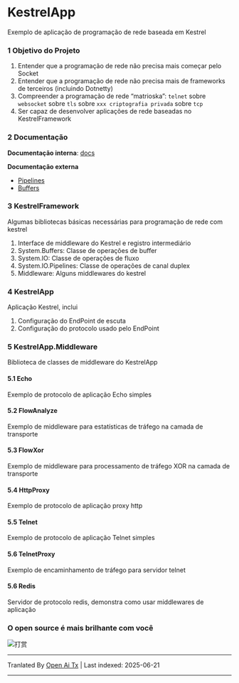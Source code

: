 # KestrelApp
Exemplo de aplicação de programação de rede baseada em Kestrel

### 1 Objetivo do Projeto
1. Entender que a programação de rede não precisa mais começar pelo Socket
2. Entender que a programação de rede não precisa mais de frameworks de terceiros (incluindo Dotnetty)
3. Compreender a programação de rede “matrioska”: `telnet` sobre `websocket` sobre `tls` sobre `xxx criptografia privada` sobre `tcp`
4. Ser capaz de desenvolver aplicações de rede baseadas no KestrelFramework

### 2 Documentação
**Documentação interna**: [docs](https://raw.githubusercontent.com/xljiulang/KestrelApp/master/docs)

**Documentação externa**
* [Pipelines](https://learn.microsoft.com/zh-cn/dotnet/standard/io/pipelines)
* [Buffers](https://learn.microsoft.com/zh-cn/dotnet/standard/io/buffers)

### 3 KestrelFramework
Algumas bibliotecas básicas necessárias para programação de rede com kestrel
1. Interface de middleware do Kestrel e registro intermediário
2. System.Buffers: Classe de operações de buffer
3. System.IO: Classe de operações de fluxo
4. System.IO.Pipelines: Classe de operações de canal duplex
5. Middleware: Alguns middlewares do kestrel

### 4 KestrelApp
Aplicação Kestrel, inclui
1. Configuração do EndPoint de escuta
2. Configuração do protocolo usado pelo EndPoint

### 5 KestrelApp.Middleware
Biblioteca de classes de middleware do KestrelApp
#### 5.1 Echo
Exemplo de protocolo de aplicação Echo simples

#### 5.2 FlowAnalyze
Exemplo de middleware para estatísticas de tráfego na camada de transporte

#### 5.3 FlowXor
Exemplo de middleware para processamento de tráfego XOR na camada de transporte

#### 5.4 HttpProxy
Exemplo de protocolo de aplicação proxy http

#### 5.5 Telnet
Exemplo de protocolo de aplicação Telnet simples

#### 5.6 TelnetProxy
Exemplo de encaminhamento de tráfego para servidor telnet

#### 5.6 Redis
Servidor de protocolo redis, demonstra como usar middlewares de aplicação

### O open source é mais brilhante com você
![打赏](https://raw.githubusercontent.com/xljiulang/KestrelApp/master/reward.png)


---

Tranlated By [Open Ai Tx](https://github.com/OpenAiTx/OpenAiTx) | Last indexed: 2025-06-21

---